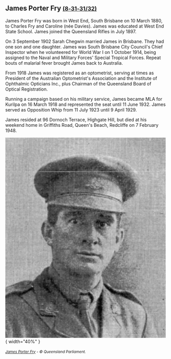 ## James Porter Fry <small>[(8‑31‑31/32)](https://brisbane.discovereverafter.com/profile/31884317 "Go to Memorial Information" )</small>

James Porter Fry was born in West End, South Brisbane on 10 March 1880, to Charles Fry and Caroline (née Davies). James was educated at West End State School. James joined the Queensland Rifles in July 1897.

On 3 September 1902 Sarah Chegwin married James in Brisbane. They had one son and one daughter. James was South Brisbane City Council's Chief Inspector when he volunteered for World War I on 1 October 1914, being assigned to the Naval and Military Forces' Special Tropical Forces. Repeat bouts of malarial fever brought James back to Australia.

From 1918 James was registered as an optometrist, serving at times as President of the Australian Optometrist's Association and the Institute of Ophthalmic Opticians Inc., plus Chairman of the Queensland Board of Optical Registration.

Running a campaign based on his military service, James became MLA for Kurilpa on 16 March 1918 and represented the seat until 11 June 1932. James served as Opposition Whip from 11 July 1923 until 9 April 1929. 

James resided at 96 Dornoch Terrace, Highgate Hill, but died at his weekend home in Griffiths Road, Queen's Beach, Redcliffe on 7 February 1948.

![James Porter Fry](../assets/james-porter-fry.png){ width="40%" }

*<small>[James Porter Fry](https://www.parliament.qld.gov.au/Members/Former-Members/Former-Members-Register/Former-Member-Details?id=434919775) - ©️ Queensland Parliament.</small>*

